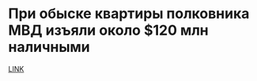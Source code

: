 # При обыске квартиры полковника МВД изъяли около $120 млн наличными



[LINK](https://varlamov.ru/1939303.html)